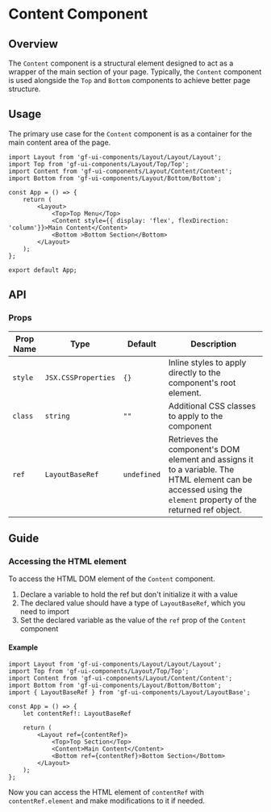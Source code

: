 # Content Component

## Overview

The `Content` component is a structural element designed to act as a wrapper of the main section of your page. Typically, the `Content` component is used alongside the `Top` and `Bottom` components to achieve better page structure.

## Usage 

The primary use case for the `Content` component is as a container for the main content area of the page.

```tsx
import Layout from 'gf-ui-components/Layout/Layout/Layout';
import Top from 'gf-ui-components/Layout/Top/Top';
import Content from 'gf-ui-components/Layout/Content/Content';
import Bottom from 'gf-ui-components/Layout/Bottom/Bottom';

const App = () => {
    return (
        <Layout>
            <Top>Top Menu</Top>
            <Content style={{ display: 'flex', flexDirection: 'column'}}>Main Content</Content>
            <Bottom >Bottom Section</Bottom>
        </Layout>
    );
};

export default App;
```

## API

### Props
|Prop Name |Type |Default | Description |
|---|---|---|---|
| `style` | `JSX.CSSProperties` | `{}` | Inline styles to apply directly to the component's root element. |
| `class` | `string` | `""` | Additional CSS classes to apply to the component |
| `ref` | `LayoutBaseRef` | `undefined` | Retrieves the component's DOM element and assigns it to a variable. The HTML element can be accessed using the `element` property of the returned ref object. |

## Guide

### Accessing the HTML element

To access the HTML DOM element of the `Content` component.

1. Declare a variable to hold the ref but don't initialize it with a value
2. The declared value should have a type of `LayoutBaseRef`, which you need to import
3. Set the declared variable as the value of the `ref` prop of the `Content` component

#### Example

```tsx
import Layout from 'gf-ui-components/Layout/Layout/Layout';
import Top from 'gf-ui-components/Layout/Top/Top';
import Content from 'gf-ui-components/Layout/Content/Content';
import Bottom from 'gf-ui-components/Layout/Bottom/Bottom';
import { LayoutBaseRef } from 'gf-ui-components/Layout/LayoutBase';

const App = () => {
    let contentRef!: LayoutBaseRef

    return (
        <Layout ref={contentRef}>
            <Top>Top Section</Top>
            <Content>Main Content</Content>
            <Bottom ref={contentRef}>Bottom Section</Bottom>
        </Layout>
    );
};
```

Now you can access the HTML element of `contentRef` with `contentRef.element` and make modifications to it if needed. 